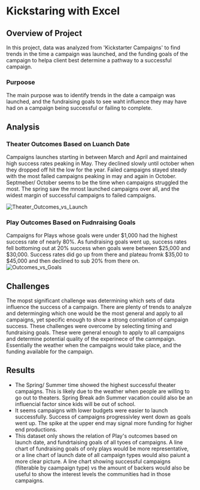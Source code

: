 # Kickstaring with Excel

## Overview of Project
In this project, data was analyzed from 'Kickstarter Campaigns' to find trends in the time a campaign was launched, and the funding goals of the campaign to helpa  client best determine a pathway to a successful campaign.

### Purpoose
The main purpose was to identify trends in the date a campaign was launched, and the fundraising goals to see waht influence they may have had on a campaign being successful or failing to complete.

## Analysis
### Theater Outcomes Based on Luanch Date
Campaigns launches starting in between March and April and maintained high success rates peaking in May. They declined slowly until october when they dropped off hit the low for the year. Failed campaigns stayed steady with the most failed campaigns peaking in may and again in October. Septmeber/ October seems to be the time when campaigns struggled the most. The spring saw the mnost launched campaigns over all, and the widest margin of successful campaigns to failed campaigns.

![Theater_Outcomes_vs_Launch](https://user-images.githubusercontent.com/102814578/165010391-901b7ce6-f4de-40eb-be12-5e829e89123a.png)

### Play Outcomes Based on Fudnraising Goals
Campaigns for Plays whose goals were under $1,000 had the highest success rate of nearly 80%. As fundraising goals went up, success rates fell bottoming out at 20% success when goals were between $25,000 and $30,000. Success rates did go up from there and plateau fromk $35,00 to $45,000 and then declined to sub 20% from there on. 
![Outcomes_vs_Goals](https://user-images.githubusercontent.com/102814578/165010380-52917fa3-89ef-44c6-98b3-98d6ca60d0ec.png)

## Challenges
The mopst significant challenge was determining which sets of data influence the success of a campaign. There are plenty of trends to analyze and determinging which one would be the most general and apply to all campaigns, yet specific enough to show a strong correlation of campaign success. These challenges were overcome by selecting timing and fundraising goals. These were general enough to apply to all campaigns and determine potential quality of the experinece of the cammpaign. Essentially the weather when the campaigns would take place, and the funding available for the campaign. 

## Results
- The Spring/ Summer time showed the highest successful theater campaigns. This is likely due to the weather when people are willing to go out to theaters. Spring Break adn Summer vacation couild also be an influencial factor since kids will be out of school.  
- It seems campaigns with lower budgets were easier to launch successfully. Success of campaigns progressivley went down as goals went up. The spike at the upper end may signal more funding for higher end productions.
- This dataset only shows the relation of Play's outcomes based on launch date, and fundrtaising goals of all tyoes of campaigns. A line chart of fundraising goals of only plays would be more representative, or a line chart of launch date of all campaign types would also paiunt a more clear picture. A line chart showing successful campaigns (filterable by caampaign type) vs the amount of backers would also be useful to show the interest levels the communities had in those campaigns.

